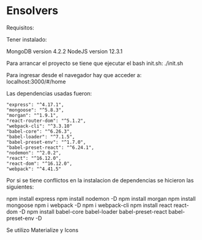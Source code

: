 # Ensolvers

Requisitos:

Tener instalado:

MongoDB version 4.2.2
NodeJS version 12.3.1

Para arrancar el proyecto se tiene que ejecutar el bash init.sh:
./init.sh

Para ingresar desde el navegador hay que acceder a: localhost:3000/#/home

Las dependencias usadas fueron:

    "express": "^4.17.1",
    "mongoose": "^5.8.3",
    "morgan": "^1.9.1",
    "react-router-dom": "^5.1.2",
    "webpack-cli": "^3.3.10"
    "babel-core": "^6.26.3",
    "babel-loader": "^7.1.5",
    "babel-preset-env": "^1.7.0",
    "babel-preset-react": "^6.24.1",
    "nodemon": "^2.0.2",
    "react": "^16.12.0",
    "react-dom": "^16.12.0",
    "webpack": "^4.41.5"
 

Por si se tiene conflictos en la instalacion de dependencias se hicieron las siguientes:

npm install express
npm install nodemon -D
npm install morgan 
npm install mongoose
npm i webpack -D
npm i webpack-cli
npm install react react-dom -D
npm install babel-core babel-loader babel-preset-react babel-preset-env -D


Se utilizo Materialize y Icons